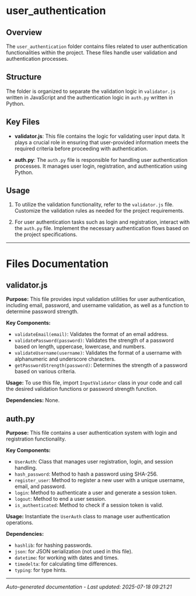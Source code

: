 # user_authentication

## Overview
The `user_authentication` folder contains files related to user authentication functionalities within the project. These files handle user validation and authentication processes.

## Structure
The folder is organized to separate the validation logic in `validator.js` written in JavaScript and the authentication logic in `auth.py` written in Python.

## Key Files
- **validator.js**: This file contains the logic for validating user input data. It plays a crucial role in ensuring that user-provided information meets the required criteria before proceeding with authentication.
  
- **auth.py**: The `auth.py` file is responsible for handling user authentication processes. It manages user login, registration, and authentication using Python.

## Usage
1. To utilize the validation functionality, refer to the `validator.js` file. Customize the validation rules as needed for the project requirements.
   
2. For user authentication tasks such as login and registration, interact with the `auth.py` file. Implement the necessary authentication flows based on the project specifications.

---

# Files Documentation

## validator.js

**Purpose:** This file provides input validation utilities for user authentication, including email, password, and username validation, as well as a function to determine password strength.

**Key Components:**
- `validateEmail(email)`: Validates the format of an email address.
- `validatePassword(password)`: Validates the strength of a password based on length, uppercase, lowercase, and numbers.
- `validateUsername(username)`: Validates the format of a username with alphanumeric and underscore characters.
- `getPasswordStrength(password)`: Determines the strength of a password based on various criteria.

**Usage:** To use this file, import `InputValidator` class in your code and call the desired validation functions or password strength function.

**Dependencies:** None.

## auth.py

**Purpose:** This file contains a user authentication system with login and registration functionality.

**Key Components:**
- `UserAuth`: Class that manages user registration, login, and session handling.
- `hash_password`: Method to hash a password using SHA-256.
- `register_user`: Method to register a new user with a unique username, email, and password.
- `login`: Method to authenticate a user and generate a session token.
- `logout`: Method to end a user session.
- `is_authenticated`: Method to check if a session token is valid.

**Usage:** Instantiate the `UserAuth` class to manage user authentication operations.

**Dependencies:** 
- `hashlib`: for hashing passwords.
- `json`: for JSON serialization (not used in this file).
- `datetime`: for working with dates and times.
- `timedelta`: for calculating time differences.
- `typing`: for type hints.

---
*Auto-generated documentation - Last updated: 2025-07-18 09:21:21*
